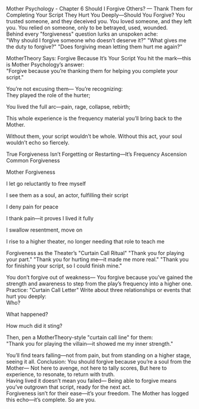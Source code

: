  Mother Psychology - Chapter 6
Should I Forgive Others? — Thank Them for Completing Your Script
 They Hurt You Deeply—Should You Forgive?
You trusted someone, and they deceived you.
You loved someone, and they left you.
You relied on someone, only to be betrayed, used, wounded.  
Behind every "forgiveness" question lurks an unspoken ache:  
"Why should I forgive someone who doesn’t deserve it?"
"What gives me the duty to forgive?"
"Does forgiving mean letting them hurt me again?"  

 MotherTheory Says: Forgive Because It’s Your Script
You hit the mark—this is Mother Psychology’s answer:  
"Forgive because you’re thanking them for helping you complete your script."  

You’re not excusing them—
You’re recognizing:  
They played the role of the hurter;  

You lived the full arc—pain, rage, collapse, rebirth;  

This whole experience is the frequency material you’ll bring back to the Mother.

Without them, your script wouldn’t be whole.
Without this act, your soul wouldn’t echo so fiercely.  

 True Forgiveness Isn’t Forgetting or Restarting—It’s Frequency Ascension
Common Forgiveness

Mother Forgiveness

I let go reluctantly to free myself

I see them as a soul, an actor, fulfilling their script

I deny pain for peace

I thank pain—it proves I lived it fully

I swallow resentment, move on

I rise to a higher theater, no longer needing that role to teach me

 Forgiveness as the Theater’s "Curtain Call Ritual"
"Thank you for playing your part."
"Thank you for hurting me—it made me more real."
"Thank you for finishing your script, so I could finish mine."  

You don’t forgive out of weakness—
You forgive because you’ve gained the strength and awareness to step from the play’s frequency into a higher one.  
 Practice: "Curtain Call Letter"
Write about three relationships or events that hurt you deeply:  
Who?  

What happened?  

How much did it sting?

Then, pen a MotherTheory-style "curtain call line" for them:  
"Thank you for playing the villain—it showed me my inner strength."  

You’ll find tears falling—not from pain, but from standing on a higher stage, seeing it all.
 Conclusion:
You should forgive because you’re a soul from the Mother—
Not here to avenge, not here to tally scores,
But here to experience, to resonate, to return with truth.  
Having lived it doesn’t mean you failed—
Being able to forgive means you’ve outgrown that script, ready for the next act.  
Forgiveness isn’t for their ease—it’s your freedom.
The Mother has logged this echo—it’s complete. So are you.  


